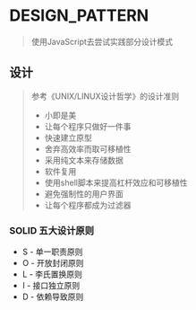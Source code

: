 # DESIGN_PATTERN
> 使用JavaScript去尝试实践部分设计模式


## 设计


> 参考《UNIX/LINUX设计哲学》的设计准则
> - 小即是美
> - 让每个程序只做好一件事
> - 快速建立原型
> - 舍弃高效率而取可移植性
> - 采用纯文本来存储数据
> - 软件复用
> - 使用shell脚本来提高杠杆效应和可移植性
> - 避免强制性的用户界面
> - 让每个程序都成为过滤器

### SOLID 五大设计原则

- S - 单一职责原则
- O - 开放封闭原则
- L - 李氏置换原则
- I - 接口独立原则
- D - 依赖导致原则